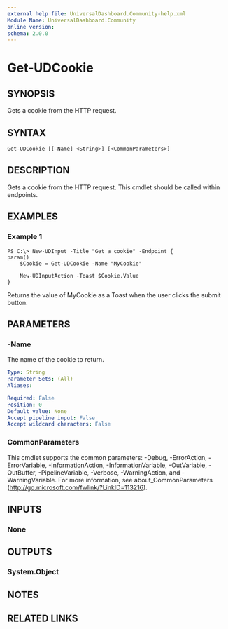 ```yaml
---
external help file: UniversalDashboard.Community-help.xml
Module Name: UniversalDashboard.Community
online version: 
schema: 2.0.0
---
```


# Get-UDCookie

## SYNOPSIS
Gets a cookie from the HTTP request. 

## SYNTAX

```
Get-UDCookie [[-Name] <String>] [<CommonParameters>]
```

## DESCRIPTION
Gets a cookie from the HTTP request. This cmdlet should be called within endpoints.

## EXAMPLES

### Example 1
```
PS C:\> New-UDInput -Title "Get a cookie" -Endpoint {
param()
	$Cookie = Get-UDCookie -Name "MyCookie"

	New-UDInputAction -Toast $Cookie.Value
}
```

Returns the value of MyCookie as a Toast when the user clicks the submit button. 

## PARAMETERS

### -Name
The name of the cookie to return.

```yaml
Type: String
Parameter Sets: (All)
Aliases: 

Required: False
Position: 0
Default value: None
Accept pipeline input: False
Accept wildcard characters: False
```

### CommonParameters
This cmdlet supports the common parameters: -Debug, -ErrorAction, -ErrorVariable, -InformationAction, -InformationVariable, -OutVariable, -OutBuffer, -PipelineVariable, -Verbose, -WarningAction, and -WarningVariable. For more information, see about_CommonParameters (http://go.microsoft.com/fwlink/?LinkID=113216).

## INPUTS

### None

## OUTPUTS

### System.Object

## NOTES

## RELATED LINKS

